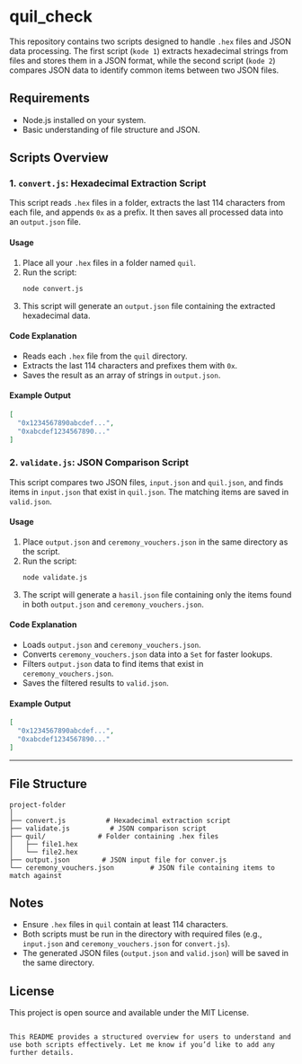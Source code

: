 # quil_check


This repository contains two scripts designed to handle `.hex` files and JSON data processing. The first script (`kode 1`) extracts hexadecimal strings from files and stores them in a JSON format, while the second script (`kode 2`) compares JSON data to identify common items between two JSON files.

## Requirements
- Node.js installed on your system.
- Basic understanding of file structure and JSON.

## Scripts Overview

### 1. `convert.js`: Hexadecimal Extraction Script
This script reads `.hex` files in a folder, extracts the last 114 characters from each file, and appends `0x` as a prefix. It then saves all processed data into an `output.json` file.

#### Usage
1. Place all your `.hex` files in a folder named `quil`.
2. Run the script:
   ```bash
   node convert.js
   ```
3. This script will generate an `output.json` file containing the extracted hexadecimal data.

#### Code Explanation
- Reads each `.hex` file from the `quil` directory.
- Extracts the last 114 characters and prefixes them with `0x`.
- Saves the result as an array of strings in `output.json`.

#### Example Output
```json
[
  "0x1234567890abcdef...",
  "0xabcdef1234567890..."
]
```

### 2. `validate.js`: JSON Comparison Script
This script compares two JSON files, `input.json` and `quil.json`, and finds items in `input.json` that exist in `quil.json`. The matching items are saved in `valid.json`.

#### Usage
1. Place `output.json` and `ceremony_vouchers.json` in the same directory as the script.
2. Run the script:
   ```bash
   node validate.js
   ```
3. The script will generate a `hasil.json` file containing only the items found in both `output.json` and `ceremony_vouchers.json`.

#### Code Explanation
- Loads `output.json` and `ceremony_vouchers.json`.
- Converts `ceremony_vouchers.json` data into a `Set` for faster lookups.
- Filters `output.json` data to find items that exist in `ceremony_vouchers.json`.
- Saves the filtered results to `valid.json`.

#### Example Output
```json
[
  "0x1234567890abcdef...",
  "0xabcdef1234567890..."
]
```

---

## File Structure

```
project-folder
│
├── convert.js          # Hexadecimal extraction script
├── validate.js          # JSON comparison script
├── quil/             # Folder containing .hex files
│   ├── file1.hex
│   └── file2.hex
├── output.json        # JSON input file for conver.js
└── ceremony_vouchers.json         # JSON file containing items to match against
```

## Notes
- Ensure `.hex` files in `quil` contain at least 114 characters.
- Both scripts must be run in the directory with required files (e.g., `input.json` and `ceremony_vouchers.json` for `convert.js`).
- The generated JSON files (`output.json` and `valid.json`) will be saved in the same directory.

## License
This project is open source and available under the MIT License.
```

This README provides a structured overview for users to understand and use both scripts effectively. Let me know if you’d like to add any further details.
